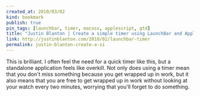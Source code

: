 ```yaml
---
created_at: 2010/03/02
kind: bookmark
publish: true
pin_tags: [launchbar, timer, macosx, applescript, gtd]
title: "Justin Blanton | Create a simple timer using LaunchBar and AppleScript"
link: http://justinblanton.com/2010/02/launchbar-timer
permalink: justin-blanton-create-a-si
---
```


This is brilliant. I often feel the need for a quick timer like this, but a standalone application feels like overkill. Not only does using a timer mean that you don't miss something because you get wrapped up in work, but it also means that you are free to get wrapped up in work without looking at your watch every two minutes, worrying that you'll forget to do something.
